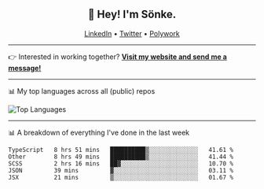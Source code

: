 <h2 align="center">👋 Hey! I'm Sönke.</h2>
<p align="center">
  <a href="https://www.linkedin.com/in/soepet/">LinkedIn</a> •
  <a href="https://twitter.com/zunkp">Twitter</a> •
  <a href="https://www.polywork.com/zunkelty">Polywork</a>
</p>

-------

<p>👉 Interested in working together? <a href="https://www.soenkep.com?utm_medium=social&utm_source=github&utm_campaign=readme"><b>Visit my website and send me a message!</b></a></p>

-------

📊 My top languages across all (public) repos

![Top Languages](https://github-readme-stats.vercel.app/api/top-langs/?username=zunkelty&show_icons=true&layout=compact&hide_title=true)

-------

📊 A breakdown of everything I've done in the last week

<!--START_SECTION:waka-->
```text
TypeScript   8 hrs 51 mins   ██████████▒░░░░░░░░░░░░░░   41.61 % 
Other        8 hrs 49 mins   ██████████▒░░░░░░░░░░░░░░   41.44 % 
SCSS         2 hrs 16 mins   ██▓░░░░░░░░░░░░░░░░░░░░░░   10.70 % 
JSON         39 mins         ▓░░░░░░░░░░░░░░░░░░░░░░░░   03.11 % 
JSX          21 mins         ▒░░░░░░░░░░░░░░░░░░░░░░░░   01.67 % 
```
<!--END_SECTION:waka-->
